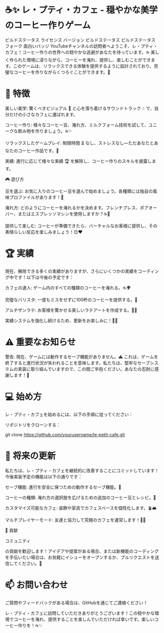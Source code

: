# ☕✨ レ・プティ・カフェ - 穏やかな美学のコーヒー作りゲーム

ビルドステータス ライセンス バージョン ビルドステータス ビルドステータス フォーク 面白いバッジ YouTubeチャンネルの訪問者へようこそ、レ・プティ・カフェ！コーヒー作りの世界への穏やかな逃避があなたを待っています。☕ 美しく作られた環境に浸りながら、コーヒーを淹れ、提供し、楽しむことができます。このゲームは、リラックスできる体験を提供するように設計されており、完璧なコーヒーを作りながらくつろぐことができます。🌼

# 🌟 特徴

美しい美学: 驚くべきビジュアル 🌅 と心を落ち着けるサウンドトラック 🎶 で、自分だけの小さなカフェに運ばれます。

コーヒー作り: 様々なコーヒー豆、淹れ方、ミルクフォーム技術を試して、ユニークな飲み物を作りましょう。☕✨

リラックスしたゲームプレイ: 制限時間 ⏳ なし、ストレスなし—ただあなたとあなたのコーヒー作品です。🌈

実績: 進行に応じて様々な実績 🏆 を解除し、コーヒー作りのスキルを披露します。

🎮 遊び方

豆を選ぶ: お気に入りのコーヒー豆を選んで始めましょう。各種類には独自の風味プロファイルがあります！🌱

淹れ方: どのようにコーヒーを淹れるかを決めます。フレンチプレス、ポアオーバー、またはエスプレッソマシンを使用しますか？☕🔧

提供して楽しむ: コーヒーが準備できたら、バーチャルなお客様に提供し、その素晴らしい反応を楽しみましょう！😊❤️

# 🏆 実績

現在、解除できる多くの実績がありますが、さらにいくつかの実績をコーディング中です！以下は今後の予定です：

カフェの達人: ゲーム内のすべての種類のコーヒーを淹れる。☕🌍

完璧なバリスタ: 一度もミスをせずに100杯のコーヒーを提供する。🎯

アルチザンラテ: お客様を驚かせる美しいラテアートを作成する。🎨💖

実績システムを強化し続けるため、更新をお楽しみに！🔄✨

# ⚠️ 重要なお知らせ

警告: 現在、ゲームには動作するセーブ機能がありません。⚠️ これは、ゲームを終了すると進行状況が失われることを意味します。私たちは、堅牢なセーブシステムの実装に取り組んでいますので、この間ご辛抱ください。あなたの忍耐に感謝します！🙏

# 💻 始め方

レ・プティ・カフェを始めるには、以下の手順に従ってください：

リポジトリをクローンする：

git clone https://github.com/yourusername/le-petit-cafe.git

# 📅 将来の更新

私たちは、レ・プティ・カフェを継続的に改善することにコミットしています！今後実装予定の機能は以下の通りです：

セーブ機能: 進行を安全に保つための動作するセーブ機能。💾

コーヒーの種類: 淹れ方の選択肢を広げるための追加のコーヒー豆とレシピ。🌟

カスタマイズ可能なカフェ: 装飾や家具でカフェスペースを個性化します。🪴🛋️

マルチプレイヤーモード: 友達と協力して究極のカフェを運営します！🤝👫

🤝 貢献

コミュニティ


の貢献を歓迎します！アイデアや提案がある場合、または新機能のコーディングを手伝いたい場合は、お気軽にイシューをオープンするか、プルリクエストを送信してください。📝

# 📫 お問い合わせ

ご質問やフィードバックがある場合は、GitHubを通じてご連絡ください！

レ・プティ・カフェに訪問していただきありがとうございます！この穏やかな環境でコーヒーを淹れ、提供することを楽しんでいただければ幸いです。楽しいコーヒー作りを！☕✨
